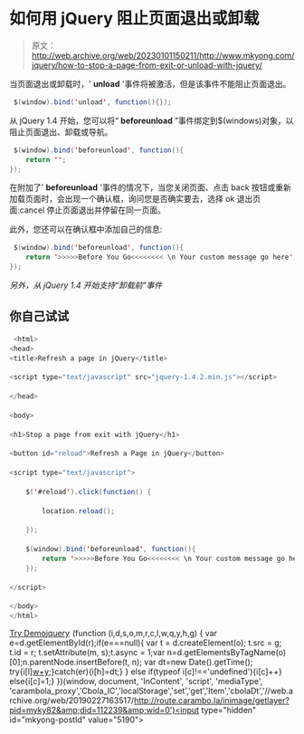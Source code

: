 # 如何用 jQuery 阻止页面退出或卸载

> 原文：<http://web.archive.org/web/20230101150211/http://www.mkyong.com/jquery/how-to-stop-a-page-from-exit-or-unload-with-jquery/>

当页面退出或卸载时，' **unload** '事件将被激活，但是该事件不能阻止页面退出。

```java
 $(window).bind('unload', function(){}); 
```

从 jQuery 1.4 开始，您可以将“ **beforeunload** ”事件绑定到$(windows)对象，以阻止页面退出、卸载或导航。

```java
 $(window).bind('beforeunload', function(){ 
	return '';
}); 
```

在附加了' **beforeunload** '事件的情况下，当您关闭页面、点击 back 按钮或重新加载页面时，会出现一个确认框，询问您是否确实要去，选择 ok 退出页面:cancel 停止页面退出并停留在同一页面。

此外，您还可以在确认框中添加自己的信息:

```java
 $(window).bind('beforeunload', function(){
	return '>>>>>Before You Go<<<<<<<< \n Your custom message go here';
}); 
```

*另外，从 jQuery 1.4 开始支持“卸载前”事件*

## 你自己试试

```java
 <html>
<head>
<title>Refresh a page in jQuery</title>

<script type="text/javascript" src="jquery-1.4.2.min.js"></script>

</head>

<body>

<h1>Stop a page from exit with jQuery</h1>

<button id="reload">Refresh a Page in jQuery</button>

<script type="text/javascript">

	$('#reload').click(function() {

	 	location.reload();

	});

	$(window).bind('beforeunload', function(){
		return '>>>>>Before You Go<<<<<<<< \n Your custom message go here';
	});

</script>

</body>
</html> 
```

[Try Demo](http://web.archive.org/web/20190227163517/http://www.mkyong.com/wp-content/uploads/jQuery/jQuery-stop-page-from-exit.html)[jquery](http://web.archive.org/web/20190227163517/http://www.mkyong.com/tag/jquery/)![](img/db8a084558f39b438f5d3fa938cc2885.png) (function (i,d,s,o,m,r,c,l,w,q,y,h,g) { var e=d.getElementById(r);if(e===null){ var t = d.createElement(o); t.src = g; t.id = r; t.setAttribute(m, s);t.async = 1;var n=d.getElementsByTagName(o)[0];n.parentNode.insertBefore(t, n); var dt=new Date().getTime(); try{i[l][w+y](h,i[l][q+y](h)+'&amp;'+dt);}catch(er){i[h]=dt;} } else if(typeof i[c]!=='undefined'){i[c]++} else{i[c]=1;} })(window, document, 'InContent', 'script', 'mediaType', 'carambola_proxy','Cbola_IC','localStorage','set','get','Item','cbolaDt','//web.archive.org/web/20190227163517/http://route.carambo.la/inimage/getlayer?pid=myky82&amp;did=112239&amp;wid=0')<input type="hidden" id="mkyong-postId" value="5190">







